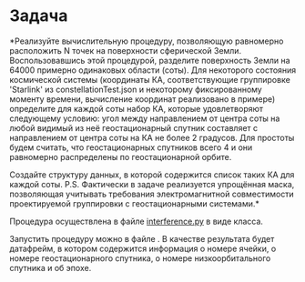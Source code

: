 # Задача

*Реализуйте вычислительную процедуру, позволяющую равномерно расположить N точек на поверхности сферической Земли. Воспользовавшись этой процедурой, разделите поверхность Земли на 64000 примерно одинаковых области (соты). Для некоторого состояния космической системы (координаты КА, соответствующие группировке 'Starlink' из constellationTest.json и некоторому фиксированному моменту времени, вычисление координат реализовано в примере) определите для каждой соты набор КА, которые удовлетворяют следующему условию: 
угол между направлением от центра соты на любой видимый из неё геостационарный спутник составляет с направлением от центра соты на КА не более 2 градусов. Для простоты будем считать, что геостационарных спутников всего 4 и они равномерно распределены по геостационарной орбите. 
  
Создайте структуру данных, в которой содержится список таких КА для каждой соты. 
P.S. Фактически в задаче реализуется упрощённая маска, позволяющая учитывать требования электромагнитной совместимости проектируемой группировки с геостационарными системами.*


Процедура осуществлена в файле [interference.py](https://github.com/Vetselet/roi_cell-geosats/blob/main/interference.py) в виде класса.

Запустить процедуру можно в файле .
В качестве результата будет датафрейм, в котором содержится информация 
о номере ячейки, о номере геостационарного спутника, о номере низкоорбитального спутника и об эпохе.


